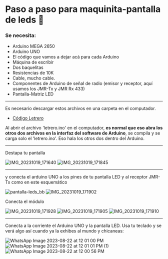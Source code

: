 # Paso a paso para maquinita-pantalla de leds 👾
### Se necesita:

- Arduino MEGA 2650
- Arduino UNO
- El código que vamos a dejar acá para cada Arduino
- Máquina de escribir
- Dos baquelitas
- Resistencias de 10K
- Cable, mucho cable.
- Componentes de Arduino de señal de radio (emisor y receptor, aquí usamos los JMR-Tx y JMR Rx 433)
- Pantalla-Matriz LED


---

Es necesario descargar estos archivos en una carpeta en el computador. 
- [Código Letrero](./codigos-arduino/letrero/)

Al abrir el archivo 'letrero.ino' en el computador, **es normal que eso abra los otros dos archivos en la interfaz del software de Arduino**, se compila y se carga solo el 'letrero.ino'. Eso hala los otros dos dentro del Arduino.




---
Destapa tu pantalla 

![IMG_20231019_171640](https://github.com/enflujo/enflujo-maquina-escribir/assets/42554838/95919c38-7aeb-455b-90ad-2779c5c89311)
![IMG_20231019_171845](https://github.com/enflujo/enflujo-maquina-escribir/assets/42554838/9ec66ebe-df14-4228-9eac-ba4b985efa4e)



---

y conecta el arduino UNO a los pines de tu pantalla LED y al receptor JMR-Tx como en este esquemático

![pantalla-leds_bb](https://github.com/enflujo/enflujo-maquina-escribir/assets/42554838/f7e2eef8-58a2-4c2a-b0e5-e25dfed0b04c)
![IMG_20231019_171902](https://github.com/enflujo/enflujo-maquina-escribir/assets/42554838/3cc4e2c1-327e-470f-a655-b61c94dba33f)

Conecta el módulo

![IMG_20231019_171928](https://github.com/enflujo/enflujo-maquina-escribir/assets/42554838/0ab3cd90-49c8-4bed-961e-693177724146)
![IMG_20231019_171905](https://github.com/enflujo/enflujo-maquina-escribir/assets/42554838/f4f8cfbf-f0da-42cd-86ed-bb62b06ccf86)
![IMG_20231019_171910](https://github.com/enflujo/enflujo-maquina-escribir/assets/42554838/11661892-0a71-4550-af53-63ce81967ef8)


---

Conecta a la corriente el Arduino UNO y la pantalla LED.
Usa tu teclado y se verá algo así cuando ya la exhibes al mundo y chicaneas:

![WhatsApp Image 2023-08-22 at 12 01 00 PM](https://github.com/enflujo/enflujo-maquina-escribir/assets/42554838/595f8b6c-9edb-47ae-939e-9afe7649aede)
![WhatsApp Image 2023-08-22 at 12 01 01 PM (1)](https://github.com/enflujo/enflujo-maquina-escribir/assets/42554838/bf8e1df5-3604-4e1d-ac81-0dc8c749db6b)
![WhatsApp Image 2023-08-22 at 12 00 56 PM](https://github.com/enflujo/enflujo-maquina-escribir/assets/42554838/29e0af6e-aca0-477c-aad4-1e19d06a59ef)
